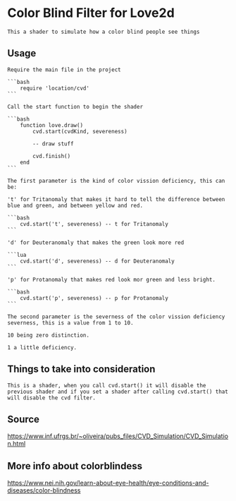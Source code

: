 # Color Blind Filter for Love2d
    
    This a shader to simulate how a color blind people see things

## Usage

    Require the main file in the project

    ```bash
        require 'location/cvd'
    ```

    Call the start function to begin the shader

    ```bash
        function love.draw()
            cvd.start(cvdKind, severeness)

            -- draw stuff

            cvd.finish()
        end
    ```

    The first parameter is the kind of color vission deficiency, this can be:

    't' for Tritanomaly that makes it hard to tell the difference between blue and green, and between yellow and red.

    ```bash
        cvd.start('t', severeness) -- t for Tritanomaly
    ```

    'd' for Deuteranomaly that makes the green look more red

    ```lua
        cvd.start('d', severeness) -- d for Deuteranomaly
    ```

    'p' for Protanomaly that makes red look mor green and less bright.

    ```bash
        cvd.start('p', severeness) -- p for Protanomaly
    ```

    The second parameter is the severness of the color vission deficiency severness, this is a value from 1 to 10. 
    
    10 being zero distinction.

    1 a little deficiency.

## Things to take into consideration

    This is a shader, when you call cvd.start() it will disable the previous shader and if you set a shader after calling cvd.start() that will disable the cvd filter.

## Source
https://www.inf.ufrgs.br/~oliveira/pubs_files/CVD_Simulation/CVD_Simulation.html

## More info about colorblindess
https://www.nei.nih.gov/learn-about-eye-health/eye-conditions-and-diseases/color-blindness


